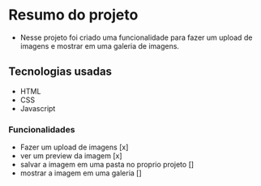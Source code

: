 

# Resumo do projeto
- Nesse projeto foi criado uma funcionalidade para fazer um upload de imagens e mostrar em uma galeria de imagens. 


## Tecnologias usadas
- HTML
- CSS
- Javascript

### Funcionalidades
- Fazer um upload de imagens [x]
- ver um preview da imagem [x]
- salvar a imagem em uma pasta no proprio projeto []
- mostrar a imagem em uma galeria []

